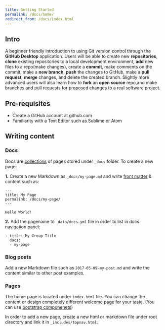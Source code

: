 ```yaml
---
title: Getting Started
permalink: /docs/home/
redirect_from: /docs/index.html
---
```


## Intro

A beginner friendly introduction to using Git version control through the **GitHub Desktop** application. Users will be able to create new **repositories**, **clone** existing repositories to a local development environment, **add** new files to a repo(make changes), create a **commit**, make comments on the commit, make a **new branch**, **push** the changes to GitHub, make a **pull request**, **merge** changes, and delete the created branch. Slightly more advanced users will also learn how to **fork** an **open source** repo,and make branches and pull requests for proposed changes to a real software project.

## Pre-requisites

* Create a GitHub account at github.com
* Familiarity with a Text Editor such as Sublime or Atom


## Writing content

### Docs

Docs are [collections](https://jekyllrb.com/docs/collections/) of pages stored under `_docs` folder. To create a new page:

**1.** Create a new Markdown as `_docs/my-page.md` and write [front matter](https://jekyllrb.com/docs/frontmatter/) & content such as:

```
---
title: My Page
permalink: /docs/my-page/
---

Hello World!
```

**2.** Add the pagename to `_data/docs.yml` file in order to list in docs navigation panel:

```
- title: My Group Title
  docs:
  - my-page
```

### Blog posts

Add a new Markdown file such as `2017-05-09-my-post.md` and write the content similar to other post examples.

### Pages

The home page is located under `index.html` file. You can change the content or design completely different welcome page for your taste. (You can use [bootstrap componenets](http://getbootstrap.com/components/))

In order to add a new page, create a new html or markdown file under root directory and link it in `_includes/topnav.html`.
